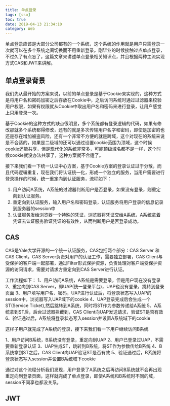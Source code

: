 ```yaml
---
title: 单点登录
tags: [sso]
toc: true
date: 2019-04-13 21:34:10
category: Web
---
```

单点登录应该是大部分公司都有的一个系统，这个系统的作用就是用户只需登录一次就可以在多个系统之间切换而不用重新登录。刚毕业的时候接触过点单点登录，不过久了有点忘了，这篇文章来讲述单点登录相关知识点，并且根据两种主流实现方式CAS和JWT来讲解。
<!-- more -->

## 单点登录背景

我们先从最开始的方案来说，以前的单点登录是基于Cookie来实现的，这种方式是将用户名和密码加密之后存放在Cookie中，之后访问系统时通过过滤器来校验用户权限，如果有权限就从Cookie中取出用户名和密码来进行登录，让用户感觉上只用登录一次。

基于Cookie的这种方式的缺点很明显，多个系统都有登录逻辑的代码，如果有修改那就多个系统都得修改，还有的就是多次传输用户名字和密码，即使是加密的也还是存在增加被盗风险，还有一个非常不方便的就是跨域，这个对现在的系统来说是不合适的，如果是二级域的还可以通过设置cookie范围为顶域，这个时候cookie还能共享，但是现代化的系统非常多，可能顶级域名都不是一样，这个时候cookie就没办法共享了，这种方案就不合适了。

接下来我们看一下统一认证中心方案，基于Cookie方案的登录认证过于分散，而且代码逻辑重复，现在我们将认证统一化，形成一个独立的服务，当用户需要进行登录操作的时候，统一重定向到认证服务，流程如下：
1. 用户访问A系统，A系统的过滤器判断用户是否登录，如果没有登录，则重定向到认证服务。
2. 重定向到认证服务，输入用户名和密码登录，认证服务将用户登录的信息记录到服务器的session中
3. 认证服务发给浏览器一个特殊的凭证，浏览器将凭证交给A系统，A系统拿着凭证去认证服务验证凭证的有效性，从而判断用户是否登录成功。

## CAS 

CAS是Yale大学开源的一个统一认证服务，CAS包括两个部分：CAS Server 和 CAS Client，CAS Server负责对用户的认证工作，需要独立部署，CAS Client与受保护的客户端一起部署，通过Filter形式保护资源，负责处理对客户端受保护资源的访问请求，需要对请求方重定向到CAS Server进行认证。

工作流程如下：
1、用户访问A系统，A系统是需要登录，但是用户现在没有登录
2、重定向到CAS Server，即UAP(统一登录平台)，UAP也没有登录，跳转到登录页面
3、用户填写用户名、密码，UAP进行认证后，将登录状态写入UAP的session中，浏览器写入UAP域下的cookie
4、UAP登录完成后会生成一个ST(Service Ticket),然后跳转到A系统，同时将ST作为参数传递给A系统
5、A系统拿到ST后，后台过滤器拦截到，CAS Client向UAP发送请求，验证ST是否有效
6、验证通过后，A系统将登录状态写入session并设置A系统域下的cookie

这样子用户就完成了A系统的登录，接下来我们看一下用户继续访问B系统

1、用户访问B系统，B系统没有登录，重定向到UAP
2、用户已登录过UAP，不需要重新登录认证
3、UAP生成ST，跳转到B系统，将ST作为参数传给B系统
4、B系统拿到ST之后，CAS Client向UAP验证ST是否有效
5、验证通过后，B系统将登录状态写入session并设置B系统域下cookie

通过对这个流程分析我们发现，用户登录了A系统之后再访问B系统就不会再出现重定向到登录页面，这样就完成了单点登录，即使A系统和B系统时不同的域，session不同享也都没关系。

## JWT

